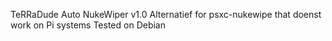 TeRRaDude Auto NukeWiper v1.0
Alternatief for psxc-nukewipe that doenst work on Pi systems
Tested on Debian
